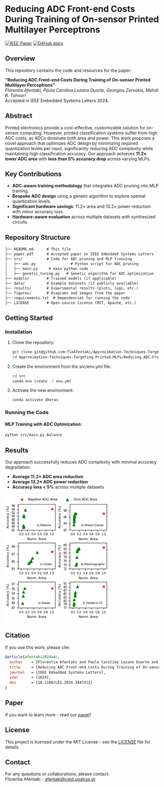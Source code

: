 # Reducing ADC Front-end Costs During Training of On-sensor Printed Multilayer Perceptrons

[![IEEE Paper](https://img.shields.io/badge/IEEE-Published-blue)](https://doi.org/10.1109/LES.2024.3447412)
[![GitHub stars](https://img.shields.io/github/stars/your-repo)](https://github.com/your-repo)

## Overview
This repository contains the code and resources for the paper:

**"Reducing ADC Front-end Costs During Training of On-sensor Printed Multilayer Perceptrons"**  
*Florentia Afentaki, Paula Carolina Lozano Duarte, Georgios Zervakis, Mehdi B. Tahoori*  
Accepted in IEEE Embedded Systems Letters 2024.

## Abstract
Printed electronics provide a cost-effective, customizable solution for on-sensor computing. However, printed classification systems suffer from high ADC costs, as ADCs dominate both area and power. This work proposes a novel approach that optimizes ADC design by minimizing required quantization levels per input, significantly reducing ADC complexity while maintaining high classification accuracy. Our approach achieves **11.2× lower ADC area** with **less than 5% accuracy drop** across varying MLPs.

## Key Contributions
- **ADC-aware training methodology** that integrates ADC pruning into MLP training.
- **Bespoke ADC design** using a genetic algorithm to explore optimal quantization levels.
- **Significant hardware savings**: 11.2× area and 13.2× power reduction with minor accuracy loss.
- **Hardware-aware evaluation** across multiple datasets with synthesized circuits.

## Repository Structure
```
├── README.md      # This file
├── paper.pdf      # Accepted paper in IEEE Embedded Systems Letters
├── src/           # Code for ADC pruning and MLP training
│   ├── adc.py                # Python script for ADC pruning
│   ├── main.py     # main python code
│   ├── genetic_tuning.py   # Genetic algorithm for ADC optimization
├── models/        # Trained models (if applicable)
├── data/          # Example datasets (if publicly available)
├── results/       # Experimental results (plots, logs, etc.)
├── figures/       # Diagrams and images from the paper
├── requirements.txt  # Dependencies for running the code
├── LICENSE        # Open-source license (MIT, Apache, etc.)
```

## Getting Started
### Installation
1. Clone the repository:
   ```bash
   git clone git@github.com:floAfentaki/Approximation-Techniques-Targeting-Printed-MLPs.git
   cd Approximation-Techniques-Targeting-Printed-MLPs/Reducing-ADC-Front-end-Costs-During-Training-of-On-sensor-Printed-Multilayer-Perceptrons
   ```
2. Create the environment from the src/env.yml file:
   ```bash
   cd src
   conda env create -f env.yml
   ```

3. Activate the new environment: 
    ```bash
    conda activate Qkeras
    ```



### Running the Code
#### MLP Training with ADC Optimization:
```bash
python src/main.py Balance
```

## Results
Our approach successfully reduces ADC complexity with minimal accuracy degradation:
- **Average 11.2× ADC area reduction**
- **Average 13.2× ADC power reduction**
- **Accuracy loss < 5%** across multiple datasets

![ADC Area vs. Accuracy](figures/adc_area_vs_accuracy.png)

## Citation
If you use this work, please cite:
```bibtex
@article{afentaki2024adc,
  author    = {Florentia Afentaki and Paula Carolina Lozano Duarte and Georgios Zervakis and Mehdi B. Tahoori},
  title     = {Reducing ADC Front-end Costs During Training of On-sensor Printed Multilayer Perceptrons},
  journal   = {IEEE Embedded Systems Letters},
  year      = {2024},
  doi       = {10.1109/LES.2024.3447412}
}
```
## Paper
If you want to learn more - read our [paper](paper.pdf)!

## License
This project is licensed under the MIT License - see the [LICENSE](LICENSE) file for details.

## Contact
For any questions or collaborations, please contact:  
Florentia Afentaki - [afentaki@ceid.upatras.gr](mailto:afentaki@ceid.upatras.gr)
